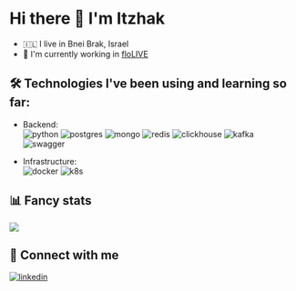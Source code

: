 # Hi there 👋 I'm Itzhak

- 🇮🇱  I live in Bnei Brak, Israel
- 📲 I'm currently working in [floLIVE](https://flolive.net/)

## 🛠 Technologies I've been using and learning so far:  


- Backend:  
![python](https://img.shields.io/badge/python%20-%2314354C.svg?&style=for-the-badge&logo=python&logoColor=white)
![postgres](https://img.shields.io/badge/postgres-%23316192.svg?&style=for-the-badge&logo=postgresql&logoColor=white)
![mongo](https://img.shields.io/badge/MongoDB-%234ea94b.svg?&style=for-the-badge&logo=mongodb&logoColor=white)
![redis](https://img.shields.io/badge/redis%20-%23CC0000.svg?&style=for-the-badge&logo=redis&logoColor=white) 
![clickhouse](https://img.shields.io/badge/clickhouse%20-%23007ACC.svg?&style=for-the-badge&color=yellow&text-color=green)
![kafka](https://img.shields.io/badge/kafka%20-%23000000.svg?&style=for-the-badge&logo=apache%20kafka&logoColor=white)
![swagger](https://img.shields.io/badge/swagger-%2385EA2D.svg?&style=for-the-badge&logo=swagger&logoColor=black)


- Infrastructure:  
![docker](https://img.shields.io/badge/docker-%232496ED.svg?&style=for-the-badge&logo=docker&logoColor=white)
![k8s](https://img.shields.io/badge/kubernetes%20-%23326ce5.svg?&style=for-the-badge&logo=kubernetes&logoColor=white)

## 📊 Fancy stats
[![](https://github-readme-stats.vercel.app/api?username=itzhakaltman)](https://github.com/itzhakaltman)

## 🤝 Connect with me  
[![linkedin](https://img.shields.io/badge/linkedin%20-%230077B5.svg?&style=for-the-badge&logo=linkedin&logoColor=white)](https://www.linkedin.com/in/itzhakaltman/) 



<!---
itzhakaltman/itzhakaltman is a ✨ special ✨ repository because its `README.md` (this file) appears on your GitHub profile.
You can click the Preview link to take a look at your changes.
--->
